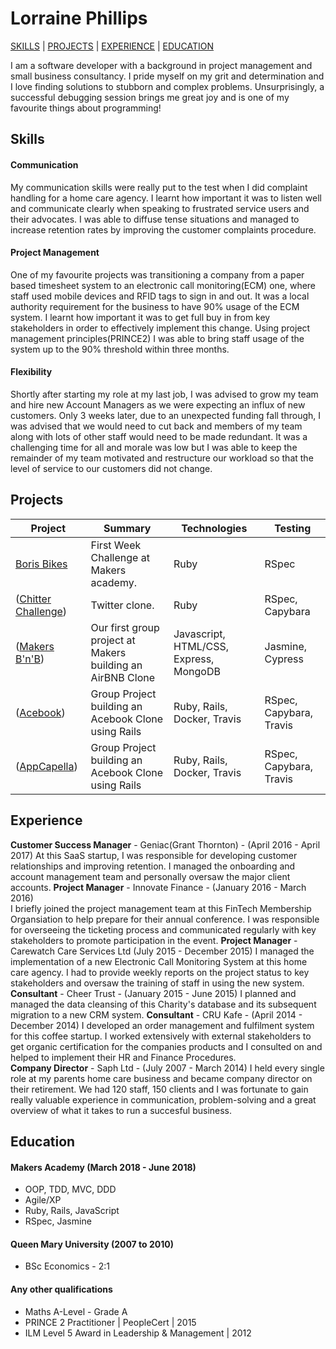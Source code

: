 # Lorraine Phillips
[SKILLS](#skills) | [PROJECTS](#projects) | [EXPERIENCE](#experience) | [EDUCATION](#education)

I am a software developer with a background in project management and small business consultancy. I pride myself on my grit and determination and I love finding solutions to stubborn and complex problems. Unsurprisingly, a successful debugging session brings me great joy and is one of my favourite things about programming! 

## Skills

#### Communication

My communication skills were really put to the test when I did complaint handling for a home care agency. I learnt how important it was to listen well and communicate clearly when speaking to frustrated service users and their advocates. I was able to diffuse tense situations and managed to increase retention rates by improving the customer complaints procedure.

#### Project Management

One of my favourite projects was transitioning a company from a paper based timesheet system to an electronic call monitoring(ECM) one, where staff used mobile devices and RFID tags to sign in and out. It was a local authority requirement for the business to have 90% usage of the ECM system. I learnt how important it was to get full buy in from key stakeholders in order to effectively implement this change. Using project management principles(PRINCE2) I was able to bring staff usage of the system up to the 90% threshold within three months. 

#### Flexibility

Shortly after starting my role at my last job, I was advised to grow my team and hire new Account Managers as we were expecting an influx of new customers. Only 3 weeks later, due to an unexpected funding fall through, I was advised that we would need to cut back and members of my team along with lots of other staff would need to be made redundant. It was a challenging time for all and morale was low but I was able to keep the remainder of my team motivated and restructure our workload so that the level of service to our customers did not change.

## Projects

| Project       | Summary       | Technologies  | Testing |
| ------------- |---------------| --------------|---------|
|[Boris Bikes](https://github.com/ljcphillips/boris_bikes) | First Week Challenge at Makers academy. |Ruby | RSpec |
|([Chitter Challenge](https://github.com/ljcphillips/chitter-challenge))|Twitter clone. |Ruby | RSpec, Capybara |
|([Makers B'n'B](https://github.com/zerga9/makersbnb))| Our first group project at Makers building an AirBNB Clone | Javascript, HTML/CSS, Express, MongoDB| Jasmine, Cypress |
|([Acebook](https://github.com/blarvin/TEAM-MALN-ACEBOOK))| Group Project building an Acebook Clone using Rails| Ruby, Rails, Docker, Travis | RSpec, Capybara, Travis |
|([AppCapella](https://github.com/ljcphillips/appcapella))| Group Project building an Acebook Clone using Rails| Ruby, Rails, Docker, Travis | RSpec, Capybara, Travis |

## Experience
**Customer Success Manager** - Geniac(Grant Thornton) - (April 2016 - April 2017)
At this SaaS startup, I was responsible for developing customer relationships and improving retention. I managed the onboarding and account management team and personally oversaw the major client accounts. 
**Project Manager** - Innovate Finance - (January 2016 - March 2016)   
I briefly joined the project management team at this FinTech Membership Organsiation to help prepare for their annual conference. I was responsible for overseeing the ticketing process and communicated regularly with key stakeholders to promote participation in the event.
**Project Manager** - Carewatch Care Services Ltd (July 2015 - December 2015) 
I managed the implementation of a new Electronic Call Monitoring System at this home care agency. I had to provide weekly reports on the project status to key stakeholders and oversaw the training of staff in using the new system.
**Consultant** - Cheer Trust - (January 2015 - June 2015)
I planned and managed the data cleansing of this Charity's database and its subsequent migration to a new CRM system. 
**Consultant** - CRU Kafe - (April 2014 - December 2014)
I developed an order management and fulfilment system for this coffee startup. I worked extensively with external stakeholders to get organic certification for the companies products and I consulted on and helped to implement their HR and Finance Procedures.  
**Company Director** - Saph Ltd - (July 2007 - March 2014)
I held every single role at my parents home care business and became company director on their retirement. We had 120 staff, 150 clients and I was fortunate to gain really valuable experience in communication, problem-solving and a great overview of what it takes to run a succesful business.

## Education

#### Makers Academy (March 2018 - June 2018)

- OOP, TDD, MVC, DDD
- Agile/XP
- Ruby, Rails, JavaScript
- RSpec, Jasmine

#### Queen Mary University (2007 to 2010)

- BSc Economics - 2:1

#### Any other qualifications

- Maths A-Level - Grade A
- PRINCE 2 Practitioner | PeopleCert | 2015
- ILM Level 5 Award in Leadership & Management | 2012



